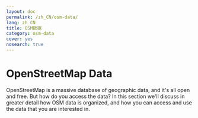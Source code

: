 ```yaml
---
layout: doc
permalink: /zh_CN/osm-data/
lang: zh_CN
title: OSM数据
category: osm-data
cover: yes
nosearch: true
---
```


OpenStreetMap Data
==================

OpenStreetMap is a massive database of geographic data, and it's all open and free. But how do you access the data? In this section we'll discuss in greater detail how OSM data is organized, and how you can access and use the data that you are interested in.  

<!--
We'll cover:

-	OSM Data: An Overview
-	Geographic File Formats and the .osm file
-	Getting Data
-	OSM Data and Databases
-	Manipulating OSM files with Osmosis
-	The OverPass API

-->